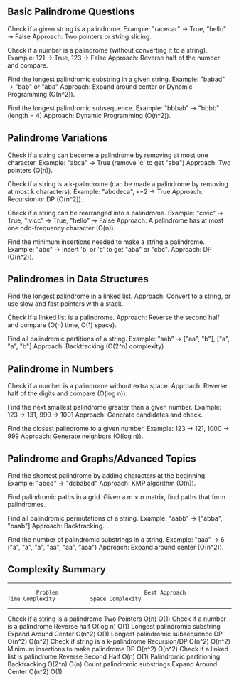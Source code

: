 ## Basic Palindrome Questions

Check if a given string is a palindrome.
Example: "racecar" → True, "hello" → False
Approach: Two pointers or string slicing.


Check if a number is a palindrome (without converting it to a string).
Example: 121 → True, 123 → False
Approach: Reverse half of the number and compare.

Find the longest palindromic substring in a given string.
Example: "babad" → "bab" or "aba"
Approach: Expand around center or Dynamic Programming (O(n^2)).


Find the longest palindromic subsequence.
Example: "bbbab" → "bbbb" (length = 4)
Approach: Dynamic Programming (O(n^2)).

## Palindrome Variations

Check if a string can become a palindrome by removing at most one character.
Example: "abca" → True (remove 'c' to get "aba")
Approach: Two pointers (O(n)).


Check if a string is a k-palindrome (can be made a palindrome by removing at most k characters).
Example: "abcdeca", k=2 → True
Approach: Recursion or DP (O(n^2)).


Check if a string can be rearranged into a palindrome.
Example: "civic" → True, "ivicc" → True, "hello" → False
Approach: A palindrome has at most one odd-frequency character (O(n)).


Find the minimum insertions needed to make a string a palindrome.
Example: "abc" → Insert 'b' or 'c' to get "aba" or "cbc".
Approach: DP (O(n^2)).


## Palindromes in Data Structures

Find the longest palindrome in a linked list.
Approach: Convert to a string, or use slow and fast pointers with a stack.


Check if a linked list is a palindrome.
Approach: Reverse the second half and compare (O(n) time, O(1) space).


Find all palindromic partitions of a string.
Example: "aab" → ["aa", "b"], ["a", "a", "b"]
Approach: Backtracking (O(2^n) complexity)


## Palindrome in Numbers

Check if a number is a palindrome without extra space.
Approach: Reverse half of the digits and compare (O(log n)).


Find the next smallest palindrome greater than a given number.
Example: 123 → 131, 999 → 1001
Approach: Generate candidates and check.


Find the closest palindrome to a given number.
Example: 123 → 121, 1000 → 999
Approach: Generate neighbors (O(log n)).

## Palindrome and Graphs/Advanced Topics

Find the shortest palindrome by adding characters at the beginning.
Example: "abcd" → "dcbabcd"
Approach: KMP algorithm (O(n)).


Find palindromic paths in a grid.
Given a m × n matrix, find paths that form palindromes.


Find all palindromic permutations of a string.
Example: "aabb" → ["abba", "baab"]
Approach: Backtracking.


Find the number of palindromic substrings in a string.
Example: "aaa" → 6 ("a", "a", "a", "aa", "aa", "aaa")
Approach: Expand around center (O(n^2)).



## Complexity Summary
-------------------------------------------------------------------------------------------------------------------------
             Problem	                       Best Approach	       Time Complexity	         Space Complexity
-------------------------------------------------------------------------------------------------------------------------             
Check if a string is a palindrome	           Two Pointers	           O(n)	                         O(1)
Check if a number is a palindrome	           Reverse half	           O(log n)	                     O(1)
Longest palindromic substring	               Expand Around Center	   O(n^2)	                     O(1)
Longest palindromic subsequence	               DP	                   O(n^2)	                     O(n^2)
Check if string is a k-palindrome	           Recursion/DP	           O(n^2)	                     O(n^2)
Minimum insertions to make palindrome	       DP	                   O(n^2)	                     O(n^2)
Check if a linked list is palindrome	       Reverse Second Half	   O(n)	                         O(1)
Palindromic partitioning	                   Backtracking	           O(2^n)	                     O(n)
Count palindromic substrings	               Expand Around Center	   O(n^2)	                     O(1)